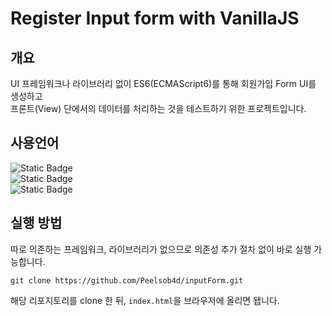 # Register Input form with VanillaJS

## 개요

UI 프레임워크나 라이브러리 없이 ES6(ECMAScript6)를 통해 회원가입 Form UI를 생성하고
<br/>
프론트(View) 단에서의 데이터를 처리하는 것을 테스트하기 위한 프로젝트입니다.

## 사용언어

![Static Badge](https://img.shields.io/badge/HTML5-red?style=for-the-badge&logo=Html5&logoColor=white)
<br>
![Static Badge](https://img.shields.io/badge/CSS3-blue?style=for-the-badge&logo=CSS3&logoColor=white)
<br>
![Static Badge](https://img.shields.io/badge/JavaScript-F7DF1E?style=for-the-badge&logo=JavaScript&logoColor=black&Color=black)

## 실행 방법

따로 의존하는 프레임워크, 라이브러리가 없으므로 의존성 추가 절차 없이 바로 실행 가능합니다.

```git
git clone https://github.com/Peelsob4d/inputForm.git
```

해당 리포지토리를 clone 한 뒤, `index.html`을 브라우저에 올리면 됍니다.
